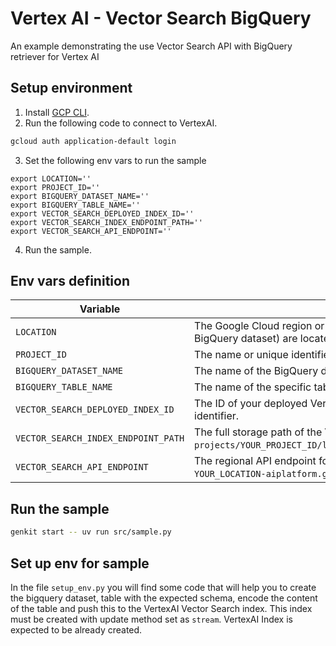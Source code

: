 # Vertex AI - Vector Search BigQuery

An example demonstrating the use Vector Search API with BigQuery retriever for Vertex AI

## Setup environment

1. Install [GCP CLI](https://cloud.google.com/sdk/docs/install).
2. Run the following code to connect to VertexAI.
```bash
gcloud auth application-default login
```
3. Set the following env vars to run the sample
```
export LOCATION=''
export PROJECT_ID=''
export BIGQUERY_DATASET_NAME=''
export BIGQUERY_TABLE_NAME=''
export VECTOR_SEARCH_DEPLOYED_INDEX_ID=''
export VECTOR_SEARCH_INDEX_ENDPOINT_PATH=''
export VECTOR_SEARCH_API_ENDPOINT=''
```
4. Run the sample.

## Env vars definition
| Variable                            | Definition                                                                                                |
| ----------------------------------- | --------------------------------------------------------------------------------------------------------- |
| `LOCATION`                          | The Google Cloud region or multi-region where your resources (e.g., Vertex AI Index, BigQuery dataset) are located. Example: `us-central1`. |
| `PROJECT_ID`                        | The name or unique identifier for your Google Cloud Project.                                                      |
| `BIGQUERY_DATASET_NAME`             | The name of the BigQuery dataset that contains your source data or will store results.                     |
| `BIGQUERY_TABLE_NAME`               | The name of the specific table within the BigQuery dataset.                                                 |
| `VECTOR_SEARCH_DEPLOYED_INDEX_ID`   | The ID of your deployed Vertex AI Vector Search index that you want to query. Numeric identifier.                             |
| `VECTOR_SEARCH_INDEX_ENDPOINT_PATH` | The full storage path of the Vertex AI Vector Search Index Endpoint. Example: `projects/YOUR_PROJECT_ID/locations/YOUR_LOCATION/indexEndpoints/YOUR_INDEX_ENDPOINT_ID`. |
| `VECTOR_SEARCH_API_ENDPOINT`        | The regional API endpoint for making calls to the Vertex AI Vector Search service. Example: `YOUR_LOCATION-aiplatform.googleapis.com`. |

## Run the sample

```bash
genkit start -- uv run src/sample.py
```

## Set up env for sample
In the file `setup_env.py` you will find some code that will help you to create the bigquery dataset, table with the expected schema, encode the content of the table and push this to the VertexAI Vector Search index. 
This index must be created with update method set as `stream`. VertexAI Index is expected to be already created. 
